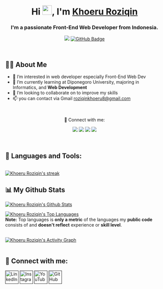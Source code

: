 <h1 align="center">Hi <img src="https://raw.githubusercontent.com/MartinHeinz/MartinHeinz/master/wave.gif" width="30px">, I'm <a href="https://roziqinkhoeru.github.io/" target="_blank">Khoeru Roziqin</a></h1>
<h3 align="center">I'm a passionate Front-End Web Developer from Indonesia.</h3>

<p align="center">
        <a href="https://github.com/Meghna-DAS/github-profile-views-counter"><img src="https://komarev.com/ghpvc/?username=roziqinkhoeru"></a>
        <a href="https://github.com/roziqinkhoeru?tab=followers"><img src="https://img.shields.io/github/followers/roziqinkhoeru?label=Followers&style=social" alt="GitHub Badge"></a>
</p>

<br/>

## 🙋‍♂️ About Me

- 👀 I’m interested in web developer especially Front-End Web Dev
- 🌱 I’m currently learning at Diponegoro University, majoring in Informatics, and **Web Development**
- 💞️ I’m looking to collaborate on to improve my skills
- 📫 you can contact via Gmail <a href="mailto:roziqinkhoeru8@gmail.com?">roziqinkhoeru8@gmail.com</a>

<br/>
<p align="center">🤝 Connect with me:</p>
<p align="center">
        <a href="https://www.instagram.com/khroz_id/"><img src="https://img.shields.io/badge/Instagram-E4405F?style=for-the-badge&logo=instagram&logoColor=white"></a>
        <a href="https://www.linkedin.com/in/roziqinkhoeru/"><img src="https://img.shields.io/badge/LinkedIn-0077B5?style=for-the-badge&logo=linkedin&logoColor=white"></a>
        <a href="https://www.youtube.com/channel/UCzUYv8PkYwLeFCnLX1-6CXQ/videos"><img src="https://img.shields.io/badge/YouTube-FF0000?style=for-the-badge&logo=youtube&logoColor=white"></a>
        <a href="https://github.com/roziqinkhoeru"><img src="https://img.shields.io/badge/GitHub-100000?style=for-the-badge&logo=github&logoColor=white"></a>
</p>

<br/>

## 🚀 Languages and Tools:

<br/>

<a href="https://github.com/roziqinkhoeru">
        <img title="🔥 Get streak stats for your profile at git.io/streak-stats" alt="Khoeru Roziqin's streak" src="https://github-readme-streak-stats.herokuapp.com/?user=roziqinkhoeru&theme=vision-friendly-dark&hide_border=true&stroke=0000&background=0e0e0e"/>
</a>

## 📊 My Github Stats

<a href="https://github.com/roziqinkhoeru"><img alt="Khoeru Roziqin's Github Stats" src="https://github-readme-stats.vercel.app/api?username=roziqinkhoeru&show_icons=true&count_private=true&title_color=eccb14&text_color=ffffff&icon_color=785eef&hide_border=true&bg_color=0e0e0e" /></a>

<a href="https://github.com/roziqinkhoeru"><img alt="Khoeru Roziqin's Top Languages" src="https://github-readme-stats.vercel.app/api/top-langs/?username=roziqinkhoeru&langs_count=8&count_private=true&layout=compact&theme=vision-friendly-dark&hide_border=true&bg_color=0e0e0e" /></a>
<br/>
<b>Note:</b> Top languages is <b>only a metric</b> of the languages my <b>public code</b> consists of and <b>doesn't reflect</b> experience or <b>skill level</b>.
<br/>
<br/>

<a href="https://github.com/roziqinkhoeru"><img alt="Khoeru Roziqin's Activity Graph" src="https://activity-graph.herokuapp.com/graph?username=roziqinkhoeru&bg_color=0e0e0e&color=eccb14&line=eccb14&point=FFFFFF&area=true&hide_border=true" /></a>
<br/>
<br/>

## 🤝 Connect with me:

<p align="left">

<a href = ""><img src="https://edent.github.io/SuperTinyIcons/images/svg/linkedin.svg" width="42" title="LinkedIn" /></a>
<a href = ""><img src="https://edent.github.io/SuperTinyIcons/images/svg/instagram.svg" width="42" title="Instagram" /></a>
<a href = ""><img src="https://edent.github.io/SuperTinyIcons/images/svg/youtube.svg" width="42" title="YouTube" /></a>
<a href = ""><img src="https://edent.github.io/SuperTinyIcons/images/svg/github.svg" width="42" title="GitHub" /></a>

</p>

<!---
roziqinkhoeru/roziqinkhoeru is a ✨ special ✨ repository because its `README.md` (this file) appears on your GitHub profile.
You can click the Preview link to take a look at your changes.
--->
